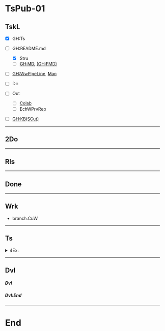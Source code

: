 # TsPub-01

## TskL
- [x] GH:Ts
- [ ] GH:README.md
  - [x] Stru
  - [ ] [GH:MD](https://docs.github.com/ru/get-started/writing-on-github/getting-started-with-writing-and-formatting-on-github/basic-writing-and-formatting-syntax), [(GH:FMD)](https://github.github.com/gfm)
- [ ] [GH:WwPipeLine](https://docs.github.com/ru/get-started/quickstart/github-flow), [Man](https://docs.github.com/ru/get-started/quickstart)
- [ ] Dir
- [ ] Out
  - [ ] [Colab](https://colab.research.google.com/github/googlecolab/colabtools/blob/main/notebooks/colab-github-demo.ipynb)
  - [ ] EchWPrvRep
- [ ] [GH:KB(SCut)](https://docs.github.com/ru/get-started/using-github/keyboard-shortcuts#comments)


---
## 2Do

---
## Rls

---
## Done

---
## Wrk
- branch:CuW


---
## Ts
<details>
<summary>4Ex:</summary>
  
### Pic

<picture>
  <source media="(prefers-color-scheme: dark)" srcset="https://user-images.githubusercontent.com/25423296/163456776-7f95b81a-f1ed-45f7-b7ab-8fa810d529fa.png">
  <source media="(prefers-color-scheme: light)" srcset="https://user-images.githubusercontent.com/25423296/163456779-a8556205-d0a5-45e2-ac17-42d089e3c3f8.png">
  <img alt="Shows an illustrated sun in light mode and a moon with stars in dark mode." src="https://user-images.githubusercontent.com/25423296/163456779-a8556205-d0a5-45e2-ac17-42d089e3c3f8.png">
</picture>

### Tbl

Hi, I'm Mona. You might recognize me as GitHub's mascot.

| Rank | Languages |
|-----:|-----------|
|     1| Javascript|
|     2| Python    |
|     3| SQL       |

### Dtl
<details>
<summary>My top languages</summary>

| Rank | Languages |
|-----:|-----------|
|     1| Javascript|
|     2| Python    |
|     3| SQL       |

</details>
</details>

---
## Dvl


##### Dvl

##### Dvl:End

---
# End
